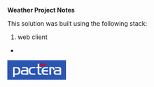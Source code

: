 **Weather Project Notes**

This solution was built using the following stack:
1. web client
* 


![](/pactera-logo.png)
